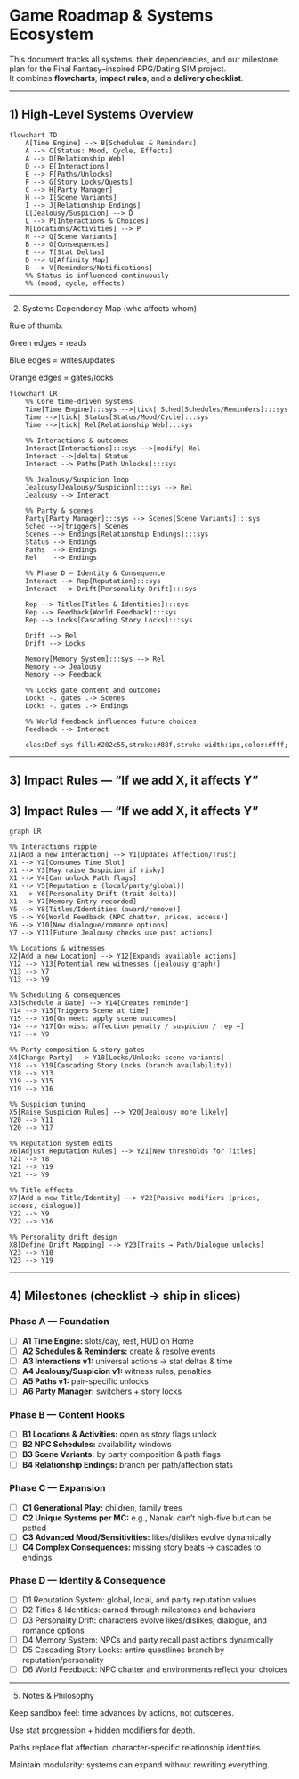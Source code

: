 # Game Roadmap & Systems Ecosystem

This document tracks all systems, their dependencies, and our milestone plan for the Final Fantasy–inspired RPG/Dating SIM project.  
It combines **flowcharts**, **impact rules**, and a **delivery checklist**.

---

## 1) High-Level Systems Overview
```mermaid
flowchart TD
    A[Time Engine] --> B[Schedules & Reminders]
    A --> C[Status: Mood, Cycle, Effects]
    A --> D[Relationship Web]
    D --> E[Interactions]
    E --> F[Paths/Unlocks]
    F --> G[Story Locks/Quests]
    C --> H[Party Manager]
    H --> I[Scene Variants]
    I --> J[Relationship Endings]
    L[Jealousy/Suspicion] --> D
    L --> P[Interactions & Choices]
    N[Locations/Activities] --> P
    N --> Q[Scene Variants]
    B --> O[Consequences]
    E --> T[Stat Deltas]
    D --> U[Affinity Map]
    B --> V[Reminders/Notifications]
    %% Status is influenced continuously
    %% (mood, cycle, effects)
```

---

2) Systems Dependency Map (who affects whom)

Rule of thumb:

Green edges = reads

Blue edges = writes/updates

Orange edges = gates/locks

```mermaid
flowchart LR
    %% Core time-driven systems
    Time[Time Engine]:::sys -->|tick| Sched[Schedules/Reminders]:::sys
    Time -->|tick| Status[Status/Mood/Cycle]:::sys
    Time -->|tick| Rel[Relationship Web]:::sys

    %% Interactions & outcomes
    Interact[Interactions]:::sys -->|modify| Rel
    Interact -->|delta| Status
    Interact --> Paths[Path Unlocks]:::sys

    %% Jealousy/Suspicion loop
    Jealousy[Jealousy/Suspicion]:::sys --> Rel
    Jealousy --> Interact

    %% Party & scenes
    Party[Party Manager]:::sys --> Scenes[Scene Variants]:::sys
    Sched -->|triggers| Scenes
    Scenes --> Endings[Relationship Endings]:::sys
    Status --> Endings
    Paths  --> Endings
    Rel    --> Endings

    %% Phase D — Identity & Consequence
    Interact --> Rep[Reputation]:::sys
    Interact --> Drift[Personality Drift]:::sys

    Rep --> Titles[Titles & Identities]:::sys
    Rep --> Feedback[World Feedback]:::sys
    Rep --> Locks[Cascading Story Locks]:::sys

    Drift --> Rel
    Drift --> Locks

    Memory[Memory System]:::sys --> Rel
    Memory --> Jealousy
    Memory --> Feedback

    %% Locks gate content and outcomes
    Locks -. gates .-> Scenes
    Locks -. gates .-> Endings

    %% World feedback influences future choices
    Feedback --> Interact

    classDef sys fill:#202c55,stroke:#88f,stroke-width:1px,color:#fff;
```

---

## 3) Impact Rules — “If we add X, it affects Y”

## 3) Impact Rules — “If we add X, it affects Y”

```mermaid
graph LR

%% Interactions ripple
X1[Add a new Interaction] --> Y1[Updates Affection/Trust]
X1 --> Y2[Consumes Time Slot]
X1 --> Y3[May raise Suspicion if risky]
X1 --> Y4[Can unlock Path flags]
X1 --> Y5[Reputation ± (local/party/global)]
X1 --> Y6[Personality Drift (trait delta)]
X1 --> Y7[Memory Entry recorded]
Y5 --> Y8[Titles/Identities (award/remove)]
Y5 --> Y9[World Feedback (NPC chatter, prices, access)]
Y6 --> Y10[New dialogue/romance options]
Y7 --> Y11[Future Jealousy checks use past actions]

%% Locations & witnesses
X2[Add a new Location] --> Y12[Expands available actions]
Y12 --> Y13[Potential new witnesses (jealousy graph)]
Y13 --> Y7
Y13 --> Y9

%% Scheduling & consequences
X3[Schedule a Date] --> Y14[Creates reminder]
Y14 --> Y15[Triggers Scene at time]
Y15 --> Y16[On meet: apply scene outcomes]
Y14 --> Y17[On miss: affection penalty / suspicion / rep −]
Y17 --> Y9

%% Party composition & story gates
X4[Change Party] --> Y18[Locks/Unlocks scene variants]
Y18 --> Y19[Cascading Story Locks (branch availability)]
Y18 --> Y13
Y19 --> Y15
Y19 --> Y16

%% Suspicion tuning
X5[Raise Suspicion Rules] --> Y20[Jealousy more likely]
Y20 --> Y11
Y20 --> Y17

%% Reputation system edits
X6[Adjust Reputation Rules] --> Y21[New thresholds for Titles]
Y21 --> Y8
Y21 --> Y19
Y21 --> Y9

%% Title effects
X7[Add a new Title/Identity] --> Y22[Passive modifiers (prices, access, dialogue)]
Y22 --> Y9
Y22 --> Y16

%% Personality drift design
X8[Define Drift Mapping] --> Y23[Traits → Path/Dialogue unlocks]
Y23 --> Y10
Y23 --> Y19
```

---

## 4) Milestones (checklist → ship in slices)

### Phase A — Foundation
- [ ] **A1 Time Engine:** slots/day, rest, HUD on Home
- [ ] **A2 Schedules & Reminders:** create & resolve events
- [ ] **A3 Interactions v1:** universal actions → stat deltas & time
- [ ] **A4 Jealousy/Suspicion v1:** witness rules, penalties
- [ ] **A5 Paths v1:** pair-specific unlocks
- [ ] **A6 Party Manager:** switchers + story locks

### Phase B — Content Hooks
- [ ] **B1 Locations & Activities:** open as story flags unlock
- [ ] **B2 NPC Schedules:** availability windows
- [ ] **B3 Scene Variants:** by party composition & path flags
- [ ] **B4 Relationship Endings:** branch per path/affection stats

### Phase C — Expansion
- [ ] **C1 Generational Play:** children, family trees
- [ ] **C2 Unique Systems per MC:** e.g., Nanaki can’t high-five but can be petted
- [ ] **C3 Advanced Mood/Sensitivities:** likes/dislikes evolve dynamically
- [ ] **C4 Complex Consequences:** missing story beats → cascades to endings

### Phase D — Identity & Consequence
- [ ] D1 Reputation System: global, local, and party reputation values
- [ ] D2 Titles & Identities: earned through milestones and behaviors
- [ ] D3 Personality Drift: characters evolve likes/dislikes, dialogue, and romance options
- [ ] D4 Memory System: NPCs and party recall past actions dynamically
- [ ] D5 Cascading Story Locks: entire questlines branch by reputation/personality
- [ ] D6 World Feedback: NPC chatter and environments reflect your choices

---

5) Notes & Philosophy

Keep sandbox feel: time advances by actions, not cutscenes.

Use stat progression + hidden modifiers for depth.

Paths replace flat affection: character-specific relationship identities.

Maintain modularity: systems can expand without rewriting everything.
